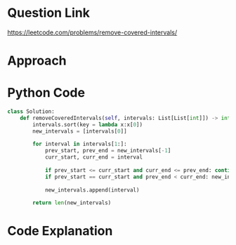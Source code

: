 # Question Link
https://leetcode.com/problems/remove-covered-intervals/

# Approach

# Python Code

```Python
class Solution:
    def removeCoveredIntervals(self, intervals: List[List[int]]) -> int:
        intervals.sort(key = lambda x:x[0])
        new_intervals = [intervals[0]]
        
        for interval in intervals[1:]:
            prev_start, prev_end = new_intervals[-1]
            curr_start, curr_end = interval
            
            if prev_start <= curr_start and curr_end <= prev_end: continue
            if prev_start == curr_start and prev_end < curr_end: new_intervals.pop()
                
            new_intervals.append(interval)
        
        return len(new_intervals)
 ```

# Code Explanation
